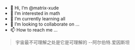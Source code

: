 - 👋 Hi, I’m @matrix-xude
- 👀 I’m interested in math
- 🌱 I’m currently learning all
- 💞️ I’m looking to collaborate on ...
- 📫 How to reach me ...

<!---
matrix-xude/matrix-xude is a ✨ special ✨ repository because its `README.md` (this file) appears on your GitHub profile.
You can click the Preview link to take a look at your changes.
--->

> 宇宙最不可理解之处是它是可理解的<enter>
> --阿尔伯特.爱因斯坦
